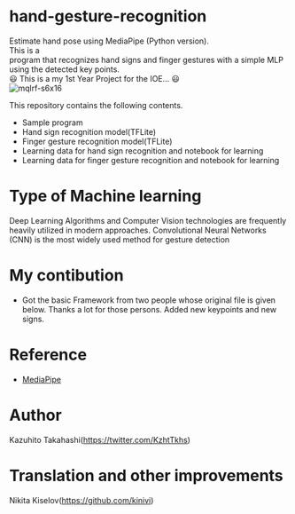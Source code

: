 # hand-gesture-recognition
Estimate hand pose using MediaPipe (Python version).<br> This is a  
program that recognizes hand signs and finger gestures with a simple MLP using the detected key points.
<br> 	:smiley: This is a my 1st Year Project for the IOE... 	:smiley:
<br> 
![mqlrf-s6x16](https://user-images.githubusercontent.com/37477845/102222442-c452cd00-3f26-11eb-93ec-c387c98231be.gif)

This repository contains the following contents.
* Sample program
* Hand sign recognition model(TFLite)
* Finger gesture recognition model(TFLite)
* Learning data for hand sign recognition and notebook for learning
* Learning data for finger gesture recognition and notebook for learning

# Type of Machine learning 
   Deep Learning Algorithms and Computer Vision technologies are frequently heavily utilized in modern approaches. Convolutional Neural Networks (CNN) is the most widely used method for gesture detection

# My contibution 
* Got the basic Framework from two people whose original file is given below.
  Thanks a lot for those persons. Added new keypoints and new signs.
# Reference
* [MediaPipe](https://mediapipe.dev/)

# Author
Kazuhito Takahashi(https://twitter.com/KzhtTkhs)

# Translation and other improvements
Nikita Kiselov(https://github.com/kinivi)
